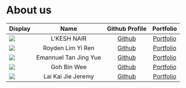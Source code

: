# About us

| Display                                              |    Name     |             Github Profile              |             Portfolio              |
|------------------------------------------------------|:-----------:|:---------------------------------------:|:----------------------------------:|
| ![](https://via.placeholder.com/100.png?text=Photo)  | L'KESH NAIR |  [Github](https://github.com/Rezelix)   | [Portfolio](docs/team/rezelix.md)  |
| ![](https://via.placeholder.com/100.png?text=Photo)  | Royden Lim Yi Ren | [Github](https://github.com/roydenlyr) | [Portfolio](docs/team/roydenlyr.md) |
|  ![](https://via.placeholder.com/100.png?text=Photo) | Emannuel Tan Jing Yue | [Github](https://github.com/Emannuel-Tan) | [Portfolio](docs/team/emannuel-tan.md)|
| ![](https://via.placeholder.com/100.png?text=Photo)  | Goh Bin Wee |  [Github](https://github.com/gbinw128)  | [Portfolio](docs/team/gbinw128.md) |
| ![](https://via.placeholder.com/100.png?text=Photo)  | Lai Kai Jie Jeremy | [Github](https://github.com/minionwolf) | [Portfolio](docs/team/minionwolf.md)|
